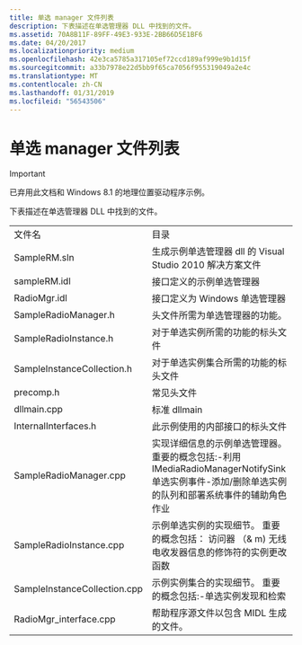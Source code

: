 ```yaml
---
title: 单选 manager 文件列表
description: 下表描述在单选管理器 DLL 中找到的文件。
ms.assetid: 70A8B11F-89FF-49E3-933E-2BB66D5E1BF6
ms.date: 04/20/2017
ms.localizationpriority: medium
ms.openlocfilehash: 42e3ca5785a317105ef72ccd189af999e9b1d15f
ms.sourcegitcommit: a33b7978e22d5bb9f65ca7056f955319049a2e4c
ms.translationtype: MT
ms.contentlocale: zh-CN
ms.lasthandoff: 01/31/2019
ms.locfileid: "56543506"
---
```

# <a name="the-radio-manager-file-list"></a>单选 manager 文件列表

> [!IMPORTANT] 
> 已弃用此文档和 Windows 8.1 的地理位置驱动程序示例。

下表描述在单选管理器 DLL 中找到的文件。

|                              |                                                                                                                                                                                                                                             |
|------------------------------|---------------------------------------------------------------------------------------------------------------------------------------------------------------------------------------------------------------------------------------------|
| 文件名                    | 目录                                                                                                                                                                                                                                    |
| SampleRM.sln                 | 生成示例单选管理器 dll 的 Visual Studio 2010 解决方案文件                                                                                                                                                              |
| sampleRM.idl                 | 接口定义的示例单选管理器                                                                                                                                                                                       |
| RadioMgr.idl                 | 接口定义为 Windows 单选管理器                                                                                                                                                                                        |
| SampleRadioManager.h         | 头文件所需为单选管理器的功能。                                                                                                                                                                                  |
| SampleRadioInstance.h        | 对于单选实例所需的功能的标头文件                                                                                                                                                                                 |
| SampleInstanceCollection.h   | 对于单选实例集合所需的功能的标头文件                                                                                                                                                                  |
| precomp.h                    | 常见头文件                                                                                                                                                                                                                          |
| dllmain.cpp                  | 标准 dllmain                                                                                                                                                                                                                            |
| InternalInterfaces.h         | 此示例使用的内部接口的标头文件                                                                                                                                                                                     |
| SampleRadioManager.cpp       | 实现详细信息的示例单选管理器。 重要的概念包括:-利用 IMediaRadioManagerNotifySink 单选实例事件-添加/删除单选实例的队列和部署系统事件的辅助角色作业 |
| SampleRadioInstance.cpp      | 示例单选实例的实现细节。 重要的概念包括： 访问器 （& m) 无线电收发器信息的修饰符的实例更改函数                                                                                 |
| SampleInstanceCollection.cpp | 示例实例集合的实现细节。 重要的概念包括:-单选实例发现和检索                                                                                                             |
| RadioMgr\_interface.cpp      | 帮助程序源文件以包含 MIDL 生成的文件。                                                                                                                                                                                     |

 

 

 




